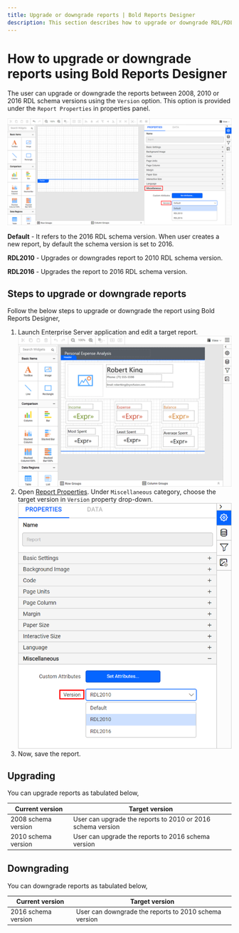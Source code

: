 ```yaml
---
title: Upgrade or downgrade reports | Bold Reports Designer
description: This section describes how to upgrade or downgrade RDL/RDLC reports to different RDL schema version using Bold Reports Designer.
---
```


# How to upgrade or downgrade reports using Bold Reports Designer

The user can upgrade or downgrade the reports between 2008, 2010 or 2016 RDL schema versions using the `Version` option. This option is provided under the `Report Properties` in properties panel.

![Version option](/static/assets/on-premise/images/report-designer/how-to/upgrade-or-downgrade-reports/version-option.png)

**Default** - It refers to the 2016 RDL schema version. When user creates a new report, by default the schema version is set to 2016.

**RDL2010** - Upgrades or downgrades report to 2010 RDL schema version.

**RDL2016** - Upgrades the report to 2016 RDL schema version.

## Steps to upgrade or downgrade reports

Follow the below steps to upgrade or downgrade the report using Bold Reports Designer,

1. Launch Enterprise Server application and edit a target report.![Open report](/static/assets/on-premise/images/report-designer/how-to/upgrade-or-downgrade-reports/open-report.png '#width=400px')
2. Open [Report Properties](./../../compose-report/report-properties/). Under `Miscellaneous` category, choose the target version in `Version` property drop-down.![Choose version](/static/assets/on-premise/images/report-designer/how-to/upgrade-or-downgrade-reports/choose-version.png '#width=350px')
3. Now, save the report.

## Upgrading

You can upgrade reports as tabulated below,

|Current version | Target version |
|----------------|----------------|
| 2008 schema version | User can upgrade the reports to 2010 or 2016 schema version |
| 2010 schema version | User can upgrade the reports to 2016 schema version |

## Downgrading

You can downgrade reports as tabulated below,

|Current version | Target version |
|----------------|----------------|
| 2016 schema version | User can downgrade the reports to 2010 schema version |
